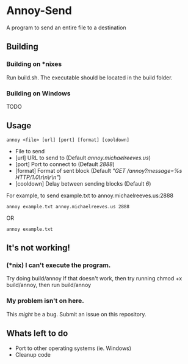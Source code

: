 # Annoy-Send
A program to send an entire file to a destination

## Building

### Building on *nixes
Run build.sh. The executable should be located in the build folder.

### Building on Windows
TODO

## Usage
```
annoy <file> [url] [port] [format] [cooldown]
```
+ <file> File to send
+ [url] URL to send to (Default <i>annoy.michaelreeves.us</i>)
+ [port] Port to connect to (Default <i>2888</i>)
+ [format] Format of sent block (Default <i>"GET /annoy?message=%s HTTP/1.0\r\n\r\n"</i>)
+ [cooldown] Delay between sending blocks (Default <i>6</i>)

For example, to send example.txt to annoy.michaelreeves.us:2888
```
annoy example.txt annoy.michaelreeves.us 2888
```
OR
```
annoy example.txt
```

## It's not working!
### (*nix) I can't execute the program.
Try doing build/annoy
If that doesn't work, then try running chmod +x build/annoy, then run build/annoy

### My problem isn't on here.
This <i>might</i> be a bug. Submit an issue on this repository.

## Whats left to do
+ Port to other operating systems (ie. Windows)
+ Cleanup code
